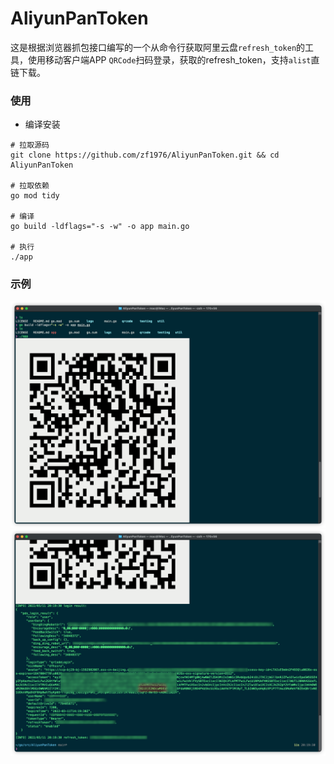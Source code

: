 # AliyunPanToken
这是根据浏览器抓包接口编写的一个从命令行获取阿里云盘`refresh_token`的工具，使用移动客户端APP `QRCode`扫码登录，获取的refresh_token，支持`alist`直链下载。

### 使用
- 编译安装
```shell
# 拉取源码
git clone https://github.com/zf1976/AliyunPanToken.git && cd AliyunPanToken

# 拉取依赖
go mod tidy

# 编译
go build -ldflags="-s -w" -o app main.go

# 执行
./app
```

### 示例

<img src="img/img1.png"/>
<img src="img/img2.png"/>
